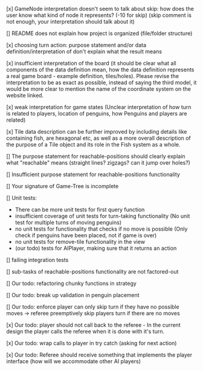 [x] GameNode interpretation doesn't seem to talk about skip: how does the user know what kind of node it represents? (-10 for skip) (skip comment is not enough, your interpretation should talk about it)

[] README does not explain how project is organized (file/folder structure)

[x] choosing turn action: purpose statement and/or data definition/interpretation of <Action> don't explain what the result means

[x] insufficient interpretation of the board (it should be clear what all components of the data definition mean, how the data definition represents a real game board - example definition, tiles/holes). Please revise the interpretation to be as exact as possible, instead of saying the third model, it would be more clear to mention the name of the coordinate system on the website linked.

[x] weak interpretation for game states (Unclear interpretation of how turn is related to players, location of penguins, how Penguins and players are related)

[x] Tile data description can be further improved by including details like containing fish, are hexagonal etc, as well as a more overall description of the purpose of a Tile object and its role in the Fish system as a whole.

[] The purpose statement for reachable-positions should clearly explain what "reachable" means (straight lines? zigzags? can it jump over holes?)

[] Insufficient purpose statement for reachable-positions functionality

[] Your signature of Game-Tree is incomplete

[] Unit tests:

-   There can be more unit tests for first query function
-   insufficient coverage of unit tests for turn-taking functionality (No unit test for multiple turns of moving penguins)
-   no unit tests for functionality that checks if no move is possible (Only check if penguins have been placed, not if game is over)
-   no unit tests for remove-tile functionality in the view
-   (our todo) tests for AIPlayer, making sure that it returns an action

[] failing integration tests

[] sub-tasks of reachable-positions functionality are not factored-out

[] Our todo: refactoring chunky functions in strategy

[] Our todo: break up validation in penguin placement

[] Our todo: enforce player can only skip turn if they have no possible moves -> referee preemptively skip players turn if there are no moves

[x] Our todo: player should not call back to the referee - In the current design the player calls the referee when it is done with it's turn.

[x] Our todo: wrap calls to player in try catch (asking for next action)

[x] Our todo: Referee should receive something that implements the player interface (how will we accommodate other AI players)
